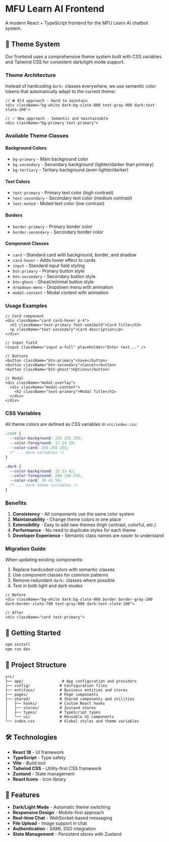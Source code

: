 # MFU Learn AI Frontend

A modern React + TypeScript frontend for the MFU Learn AI chatbot system.

## 🎨 Theme System

Our frontend uses a comprehensive theme system built with CSS variables and Tailwind CSS for consistent dark/light mode support.

### Theme Architecture

Instead of hardcoding `dark:` classes everywhere, we use semantic color tokens that automatically adapt to the current theme:

```tsx
// ❌ Old approach - Hard to maintain
<div className="bg-white dark:bg-slate-800 text-gray-900 dark:text-slate-100">

// ✅ New approach - Semantic and maintainable  
<div className="bg-primary text-primary">
```

### Available Theme Classes

#### Background Colors
- `bg-primary` - Main background color
- `bg-secondary` - Secondary background (lighter/darker than primary)
- `bg-tertiary` - Tertiary background (even lighter/darker)

#### Text Colors
- `text-primary` - Primary text color (high contrast)
- `text-secondary` - Secondary text color (medium contrast)
- `text-muted` - Muted text color (low contrast)

#### Borders
- `border-primary` - Primary border color
- `border-secondary` - Secondary border color

#### Component Classes
- `card` - Standard card with background, border, and shadow
- `card-hover` - Adds hover effect to cards
- `input` - Standard input field styling
- `btn-primary` - Primary button style
- `btn-secondary` - Secondary button style
- `btn-ghost` - Ghost/minimal button style
- `dropdown-menu` - Dropdown menu with animation
- `modal-content` - Modal content with animation

### Usage Examples

```tsx
// Card component
<div className="card card-hover p-4">
  <h3 className="text-primary font-semibold">Card Title</h3>
  <p className="text-secondary">Card description</p>
</div>

// Input field
<input className="input w-full" placeholder="Enter text..." />

// Buttons
<button className="btn-primary">Save</button>
<button className="btn-secondary">Cancel</button>
<button className="btn-ghost">Options</button>

// Modal
<div className="modal-overlay">
  <div className="modal-content">
    <h2 className="text-primary">Modal Title</h2>
  </div>
</div>
```

### CSS Variables

All theme colors are defined as CSS variables in `src/index.css`:

```css
:root {
  --color-background: 255 255 255;
  --color-foreground: 17 24 39;
  --color-card: 255 255 255;
  /* ... more variables */
}

.dark {
  --color-background: 15 23 42;
  --color-foreground: 248 250 252;
  --color-card: 30 41 59;
  /* ... dark theme variables */
}
```

### Benefits

1. **Consistency** - All components use the same color system
2. **Maintainability** - Change theme colors in one place
3. **Extensibility** - Easy to add new themes (high contrast, colorful, etc.)
4. **Performance** - No need to duplicate styles for each theme
5. **Developer Experience** - Semantic class names are easier to understand

### Migration Guide

When updating existing components:

1. Replace hardcoded colors with semantic classes
2. Use component classes for common patterns
3. Remove redundant `dark:` classes where possible
4. Test in both light and dark modes

```tsx
// Before
<div className="bg-white dark:bg-slate-800 border border-gray-200 dark:border-slate-700 text-gray-900 dark:text-slate-100">

// After  
<div className="card text-primary">
```

## 🚀 Getting Started

```bash
npm install
npm run dev
```

## 📁 Project Structure

```
src/
├── app/                 # App configuration and providers
├── config/             # Configuration files
├── entities/           # Business entities and stores
├── pages/              # Page components
├── shared/             # Shared components and utilities
│   ├── hooks/          # Custom React hooks
│   ├── stores/         # Zustand stores
│   ├── types/          # TypeScript types
│   └── ui/             # Reusable UI components
└── index.css           # Global styles and theme variables
```

## 🛠️ Technologies

- **React 18** - UI framework
- **TypeScript** - Type safety
- **Vite** - Build tool
- **Tailwind CSS** - Utility-first CSS framework
- **Zustand** - State management
- **React Icons** - Icon library

## 🎯 Features

- **Dark/Light Mode** - Automatic theme switching
- **Responsive Design** - Mobile-first approach
- **Real-time Chat** - WebSocket-based messaging
- **File Upload** - Image support in chat
- **Authentication** - SAML SSO integration
- **State Management** - Persistent stores with Zustand
